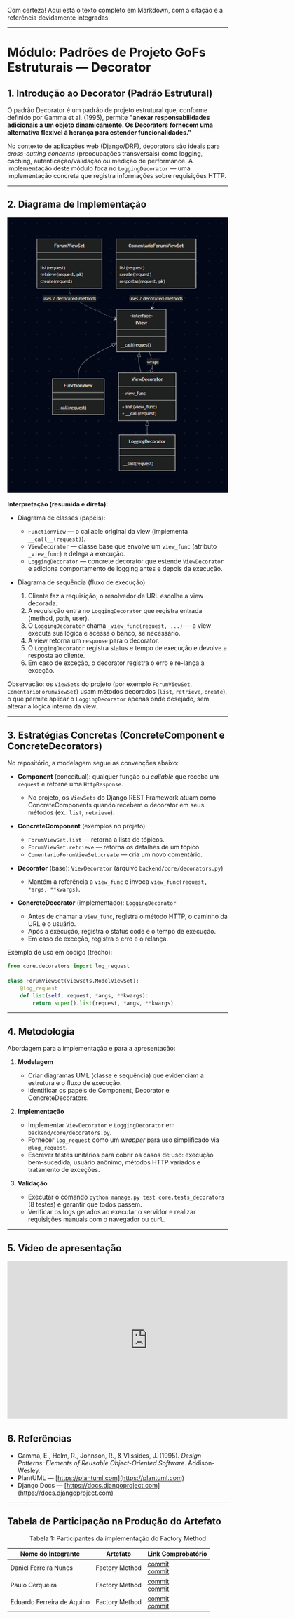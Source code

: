 Com certeza\! Aqui está o texto completo em Markdown, com a citação e a referência devidamente integradas.

-----

# Módulo: Padrões de Projeto GoFs Estruturais — Decorator

## 1\. Introdução ao Decorator (Padrão Estrutural)

O padrão Decorator é um padrão de projeto estrutural que, conforme definido por Gamma et al. (1995), permite **"anexar responsabilidades adicionais a um objeto dinamicamente. Os Decorators fornecem uma alternativa flexível à herança para estender funcionalidades."**

No contexto de aplicações web (Django/DRF), decorators são ideais para *cross-cutting concerns* (preocupações transversais) como logging, caching, autenticação/validação ou medição de performance. A implementação deste módulo foca no `LoggingDecorator` — uma implementação concreta que registra informações sobre requisições HTTP.

-----

## 2\. Diagrama de Implementação
![Diagrama de classes e sequência](image-2.png)

**Interpretação (resumida e direta):**

- Diagrama de classes (papéis):
    - `FunctionView` — o callable original da view (implementa `__call__(request)`).
    - `ViewDecorator` — classe base que envolve um `view_func` (atributo `_view_func`) e delega a execução.
    - `LoggingDecorator` — concrete decorator que estende `ViewDecorator` e adiciona comportamento de logging antes e depois da execução.

- Diagrama de sequência (fluxo de execução):
    1. Cliente faz a requisição; o resolvedor de URL escolhe a view decorada.
    2. A requisição entra no `LoggingDecorator` que registra entrada (method, path, user).
    3. O `LoggingDecorator` chama `_view_func(request, ...)` — a view executa sua lógica e acessa o banco, se necessário.
    4. A view retorna um `response` para o decorator.
    5. O `LoggingDecorator` registra status e tempo de execução e devolve a resposta ao cliente.
    6. Em caso de exceção, o decorator registra o erro e re-lança a exceção.

Observação: os `ViewSets` do projeto (por exemplo `ForumViewSet`, `ComentarioForumViewSet`) usam métodos decorados (`list`, `retrieve`, `create`), o que permite aplicar o `LoggingDecorator` apenas onde desejado, sem alterar a lógica interna da view.

-----

## 3\. Estratégias Concretas (ConcreteComponent e ConcreteDecorators)

No repositório, a modelagem segue as convenções abaixo:

  - **Component** (conceitual): qualquer função ou *callable* que receba um `request` e retorne uma `HttpResponse`.

      - No projeto, os `ViewSets` do Django REST Framework atuam como ConcreteComponents quando recebem o decorator em seus métodos (ex.: `list`, `retrieve`).

  - **ConcreteComponent** (exemplos no projeto):

      - `ForumViewSet.list` — retorna a lista de tópicos.
      - `ForumViewSet.retrieve` — retorna os detalhes de um tópico.
      - `ComentarioForumViewSet.create` — cria um novo comentário.

  - **Decorator** (base): `ViewDecorator` (arquivo `backend/core/decorators.py`)

      - Mantém a referência a `view_func` e invoca `view_func(request, *args, **kwargs)`.

  - **ConcreteDecorator** (implementado): `LoggingDecorator`

      - Antes de chamar a `view_func`, registra o método HTTP, o caminho da URL e o usuário.
      - Após a execução, registra o status code e o tempo de execução.
      - Em caso de exceção, registra o erro e o relança.

Exemplo de uso em código (trecho):

```python
from core.decorators import log_request

class ForumViewSet(viewsets.ModelViewSet):
    @log_request
    def list(self, request, *args, **kwargs):
        return super().list(request, *args, **kwargs)
```

-----

## 4\. Metodologia

Abordagem para a implementação e para a apresentação:

1.  **Modelagem**

      - Criar diagramas UML (classe e sequência) que evidenciam a estrutura e o fluxo de execução.
      - Identificar os papéis de Component, Decorator e ConcreteDecorators.

2.  **Implementação**

      - Implementar `ViewDecorator` e `LoggingDecorator` em `backend/core/decorators.py`.
      - Fornecer `log_request` como um *wrapper* para uso simplificado via `@log_request`.
      - Escrever testes unitários para cobrir os casos de uso: execução bem-sucedida, usuário anônimo, métodos HTTP variados e tratamento de exceções.

3.  **Validação**

      - Executar o comando `python manage.py test core.tests_decorators` (8 testes) e garantir que todos passem.
      - Verificar os logs gerados ao executar o servidor e realizar requisições manuais com o navegador ou `curl`.

-----

## 5. Vídeo de apresentação

<iframe width="640" height="360" src="https://www.youtube.com/embed/VPRuDv5MTB8" title="Gofs Estruturais" frameborder="0" allow="accelerometer; autoplay; clipboard-write; encrypted-media; gyroscope; picture-in-picture; web-share" referrerpolicy="strict-origin-when-cross-origin" allowfullscreen></iframe>


## 6\. Referências

  - Gamma, E., Helm, R., Johnson, R., & Vlissides, J. (1995). *Design Patterns: Elements of Reusable Object-Oriented Software*. Addison-Wesley.
  - PlantUML — [https://plantuml.com](https://plantuml.com)
  - Django Docs — [https://docs.djangoproject.com](https://docs.djangoproject.com)

-----

## Tabela de Participação na Produção do Artefato

<p style="text-align: center;">Tabela 1: Participantes da implementação do Factory Method</p>

| Nome do Integrante | Artefato | Link Comprobatório |
|---|---|---|
| Daniel Ferreira Nunes | Factory Method | [commit](https://github.com/UnBArqDsw2025-2-Turma02/2025.2-T02_G5_DicasDeEstagio_Entrega03/commit/8b8380f488a0ea6d51c404936ab46af3e50e876e)<br>[commit](https://github.com/UnBArqDsw2025-2-Turma02/2025.2-T02_G5_DicasDeEstagio_Entrega03/commit/6d75ec0860b96519b079b95e48193241c3eea41d) |
| Paulo Cerqueira | Factory Method | [commit](https://github.com/UnBArqDsw2025-2-Turma02/2025.2-T02_G5_DicasDeEstagio_Entrega03/commit/8b8380f488a0ea6d51c404936ab46af3e50e876e)<br>[commit](https://github.com/UnBArqDsw2025-2-Turma02/2025.2-T02_G5_DicasDeEstagio_Entrega03/commit/6d75ec0860b96519b079b95e48193241c3eea41d) |
| Eduardo Ferreira de Aquino | Factory Method | [commit](https://github.com/UnBArqDsw2025-2-Turma02/2025.2-T02_G5_DicasDeEstagio_Entrega03/commit/8b8380f488a0ea6d51c404936ab46af3e50e876e)<br>[commit](https://github.com/UnBArqDsw2025-2-Turma02/2025.2-T02_G5_DicasDeEstagio_Entrega03/commit/6d75ec0860b96519b079b95e48193241c3eea41d) |
